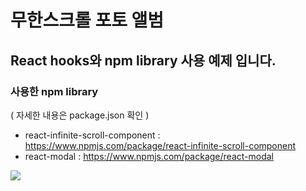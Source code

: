 # 무한스크롤 포토 앨범
## React hooks와 npm library 사용 예제 입니다.

### 사용한 npm library 
( 자세한 내용은 package.json 확인 )
- react-infinite-scroll-component : https://www.npmjs.com/package/react-infinite-scroll-component
- react-modal : https://www.npmjs.com/package/react-modal

<img src="https://github.com/mihyunInst/InfinitPhotoAlbum/assets/118782275/eedb3d8f-27d0-4549-81de-05f6fe39ff0b" />
